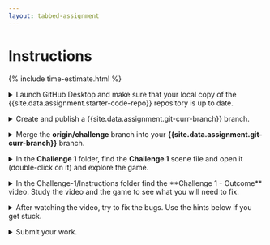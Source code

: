```yaml
---
layout: tabbed-assignment
---
```


<!-- Don't edit links here, change them in _data/assignment.yml instead. -->

[lesson]: <{{site.data.assignment.lesson}}>
[slides]: <{{site.data.assignment.slides}}>
[template]: <{{site.data.assignment.template}}>

# Instructions

{% include time-estimate.html %}

<p>
<details>
<summary>Launch GitHub Desktop and make sure that your local copy of the {{site.data.assignment.starter-code-repo}} repository is up to date.</summary>

- Make sure that your **{{site.data.assignment.starter-code-repo}}** repository is selected.
- Do a **fetch** to make sure your local copy of the code is up to date, if you have done work on the GitHub site or at home between classes you will be prompted to do a **pull** to incorporate your changes.
- Make sure that you are on the **{{site.data.assignment.get-prev-branch}}** branch.

</details>

<p><details><summary>Create and publish a {{site.data.assignment.git-curr-branch}} branch.</summary>
    
- When creating the branch, select the option to bring your changes forward from the **{{site.data.assignment.get-prev-branch}}** branch.
- If you forget to do this your work on the **{{site.data.assignment.get-prev-branch}}** branch (and all of the branches before it) will vanish. To recover, delete the **{{site.data.assignment.git-curr-branch}}** and recreate it.

</details>

<p><details><summary>Merge the <b>origin/challenge</b> branch into your <b>{{site.data.assignment.git-curr-branch}}</b> branch.</summary>

In **GitHub Desktop:**

1. Make sure your **step-5** branch is selected.
1. Click on the down-arrow next to **step-5**.
1. At the bottom of the panel, click on the **Choose a branch to merge into {{site.data.assignment.git-curr-branch}}** button
1. Under **Other branches** choose **origin/challenge**.
1. Click on the **Merge origin/challenge into step-5** button.

This mill add a **Challenge 1** folder to your **Assets** folder. The **Challenge 1** folder holds the assets you will use for this assignment. You can also use your work on Prototype 1 for reference.

</details>

<p><details><summary>In the <b>Challenge 1</b> folder, find the <b>Challenge 1</b> scene file and open it (double-click on it) and explore the game.</summary>

- Look over the Hierarchy and the assets in the **Challenge 1** folder.
- Check out the **Game view**.
- Try to play the game.
    
</details>

<p><details><summary>In the Challenge-1/Instructions folder find the **Challenge 1 - Outcome** video. Study the video and the game to see what you will need to fix.</summary>

- Watch the video.
- Make notes about the problems that you see in the game.
- Pick the first problem that you will work on.
    
</details>

<p><details><summary>After watching the video, try to fix the bugs. Use the hints below if you get stuck.</summary>

If you're stuck, use the hints below:

* The plane is going backward.

   <details>
    <summary>Hint</summary>
    
    Make the plane go forward.
    
    ```Vector3.back``` makes an object move backwards, use ```Vector3.forward``` to make it go forwards.
    
   </details>

* The plane is going too fast

   <details>
    <summary>Hint</summary>
    
    Slow the plane down to a managable speed.
    
    If you multiply a value by ```Time.deltaTime```, it will change it from 1x/frame to 1x/second.
    
   </details>
   
* The plane is looping

   <details>
    <summary>Hint</summary>
    
    Make the plane climb or dive only if the user presses the up/down arrows
    
    In **PlayerControllerX.cs**, in ```Update()```, the ```verticalInput``` value is assigned, but it’s never actually used in the ```Rotate()``` call.
    
   </details>

* The camera is in front of the plane

   <details>
    <summary>Hint</summary>
    
   </details>

* The camera is not following the plane

   <details>
    <summary>Hint</summary>
    
   </details>

</details>

<p><details><summary>Submit your work.</summary>

When you're done for the day, go to the submission tab, check the instructions, and submit.

</details>
